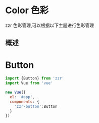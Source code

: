# Color 色彩
zzr 色彩管理,可以根据以下主题进行色彩管理
## 概述

# Button

```javascript
import {Button} from 'zzr'
import Vue from 'vue'

new Vue({
  el: '#app',
  components: {
    'zzr-button':Button
  }
})
```
